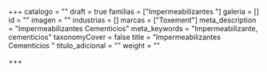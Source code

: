 +++
catalogo = ""
draft = true
familias = ["Impermeabilizantes  "]
galeria = []
id = ""
imagen = ""
industrias = []
marcas = ["Toxement"]
meta_description = "Impermeabilizantes Cementicios"
meta_keywords = "Impermeabilizante, cementicios"
taxonomyCover = false
title = "Impermeabilizantes Cementicios "
titulo_adicional = ""
weight = ""

+++
